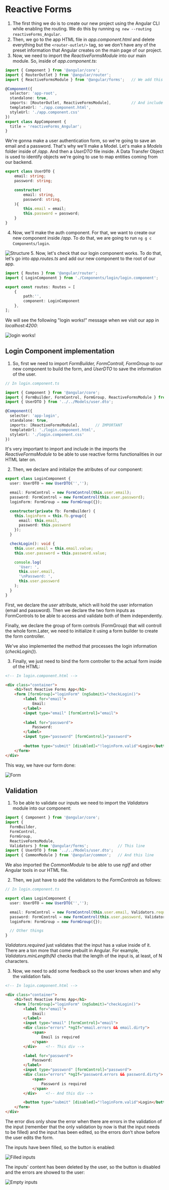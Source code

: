 # Reactive Forms

1. The first thing we do is to create our new project using the Angular CLI while enabling the routing. We do this by running `ng new --routing reactiveForms_Angular`.
2. Then, we go to the app HTML file in _app.component.html_ and delete everything but the `<router-outlet/>` tag, so we don't have any of the preset information that Angular creates on the main page of our project.
3. Now, we need to import the _ReactiveFormsModule_ into our main module. So, inside of _app.component.ts_:

```ts
import { Component } from '@angular/core';
import { RouterOutlet } from '@angular/router';
import { ReactiveFormsModule } from '@angular/forms';   // We add this line

@Component({
  selector: 'app-root',
  standalone: true,
  imports: [RouterOutlet, ReactiveFormsModule],         // And include the new module to the imports
  templateUrl: './app.component.html',
  styleUrl: './app.component.css'
})
export class AppComponent {
  title = 'reactiveForms_Angular';
}
```

We're gonna make a user authentication form, so we're going to save an email and a password. That's why we'll make a Model. Let's make a _Models_ folder inside of _/app_. And then a _UserDTO_ file inside. A Data Transfer Object is used to identify objects we're going to use to map entities coming from our backend.

```ts
export class UserDTO {
    email: string;
    password: string;

    constructor(
        email: string,
        password: string,
    ){
        this.email = email;
        this.password = password;
    }
}
```
4. Now, we'll make the auth component. For that, we want to create our new component inside _/app_. To do that, we are going to run `ng g c Components/login`.

![Structure](image.png)
5. Now, let's check that our login component works. To do that, let's go into _app.routes.ts_ and add our new component to the root of our app.

```ts
import { Routes } from '@angular/router';
import { LoginComponent } from './Components/login/login.component';

export const routes: Routes = [
    {
        path:'',
        component: LoginComponent
    },
];
``` 

We will see the following "login works!" message when we visit our app in _localhost:4200_:

![login works!](./image-1.png)

## Login Component implementation

1. So, first we need to import _FormBuilder, FormControll, FormGroup_ to our new component to build the form, and _UserDTO_ to save the information of the user.

```ts
// In login.component.ts

import { Component } from '@angular/core';
import { FormBuilder, FormControl, FormGroup, ReactiveFormsModule } from '@angular/forms';
import { UserDTO } from '../../Models/user.dto';

@Component({
  selector: 'app-login',
  standalone: true,
  imports: [ReactiveFormsModule],       // IMPORTANT
  templateUrl: './login.component.html',
  styleUrl: './login.component.css'
})
```

It's very important to import and include in the imports the _ReactiveFormsModule_ to be able to use reactive forms functionalities in our HTML later on.

2. Then, we declare and initialize the atributes of our component:

```ts
export class LoginComponent {
  user: UserDTO = new UserDTO('','');

  email: FormControl = new FormControl(this.user.email);
  password: FormControl = new FormControl(this.user.password);
  loginForm: FormGroup = new FormGroup({});

  constructor(private fb: FormBuilder) {
    this.loginForm = this.fb.group({
      email: this.email,
      password: this.password
    });
  }

  checkLogin(): void {
    this.user.email = this.email.value;
    this.user.password = this.password.value;

    console.log(
      'User: ',
      this.user.email,
      '\nPassword: ',
      this.user.password
    );
  }
}
```

First, we declare the _user_ attribute, which will hold the user information (email and password). Then we declare the two form inputs as FormControls to be able to access and validate both of them independently.

Finally, we declare the group of form controls (FormGroup) that will controll the whole form.Later, we need to initialize it using a form builder to create the form controller.

We've also implemented the method that processes the login information (_checkLogin()_).

3. Finally, we just need to bind the form controller to the actual form inside of the HTML:

```html
<!-- In login.component.html -->

<div class="container">
    <h1>Test Reactive Forms App</h1>
    <form [formGroup]="loginForm" (ngSubmit)="checkLogin()">
        <label for="email">
            Email: 
        </label>
        <input type="email" [formControl]="email">
    
        <label for="password">
            Password: 
        </label>
        <input type="password" [formControl]="password">
        
        <button type="submit" [disabled]="!loginForm.valid">Login</button>
    </form>
</div>
```

This way, we have our form done:

![Form](image-2.png)

## Validation

1. To be able to validate our inputs we need to import the _Validators_ module into our component:

```ts
import { Component } from '@angular/core';
import {
  FormBuilder,
  FormControl,
  FormGroup,
  ReactiveFormsModule,
  Validators } from '@angular/forms';             // This line
import { UserDTO } from '../../Models/user.dto';
import { CommonModule } from '@angular/common';   // And this line
```

We also imported the _CommonModule_ to be able to use _ngIf_ and other Angular tools in our HTML file.

2. Then, we just have to add the validators to the _FormControls_ as follows:

```ts
// In login.component.ts

export class LoginComponent {
  user: UserDTO = new UserDTO('','');

  email: FormControl = new FormControl(this.user.email, Validators.required);   // Here
  password: FormControl = new FormControl(this.user.password, Validators.required);   // And here
  loginForm: FormGroup = new FormGroup({});

  // Other things
}
```

_Validators.required_ just validates that the input has a value inside of it. There are a ton more that come prebuilt in Angular. For example, _Validators.minLength(N)_ checks that the length of the input is, at least, of N characters.

3. Now, we need to add some feedback so the user knows when and why the validation fails.

```html
<!-- In login.component.html -->

<div class="container">
    <h1>Test Reactive Forms App</h1>
    <form [formGroup]="loginForm" (ngSubmit)="checkLogin()">
        <label for="email">
            Email: 
        </label>
        <input type="email" [formControl]="email">
        <div class="errors" *ngIf="email.errors && email.dirty">
            <span>
                Email is required
            </span>
        </div>    <!-- This div -->

        <label for="password">
            Password: 
        </label>
        <input type="password" [formControl]="password">
        <div class="errors" *ngIf="password.errors && password.dirty">
            <span>
                Password is required
            </span>
        </div>    <!-- And this div -->

        <button type="submit" [disabled]="!loginForm.valid">Login</button>
    </form>
</div>
```

The error divs only show the error when there are errors in the validation of the input (remember that the only validation by now is that the input needs to be filled) and the input has been edited, so the errors don't show before the user edits the form.

The inputs have been filled, so the button is enabled:

![Filled inputs](image-3.png)

The inputs' content has been deleted by the user, so the button is disabled and the errors are showed to the user:

![Empty inputs](image-4.png)